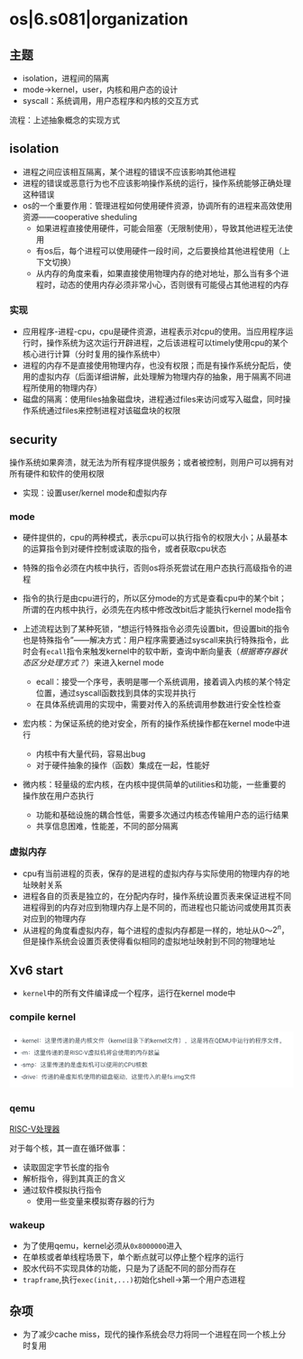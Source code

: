 # os|6.s081|organization

## 主题

- isolation，进程间的隔离
- mode->kernel，user，内核和用户态的设计
- syscall：系统调用，用户态程序和内核的交互方式

流程：上述抽象概念的实现方式

## isolation

- 进程之间应该相互隔离，某个进程的错误不应该影响其他进程
- 进程的错误或恶意行为也不应该影响操作系统的运行，操作系统能够正确处理这种错误
- os的一个重要作用：管理进程如何使用硬件资源，协调所有的进程来高效使用资源——cooperative sheduling
  - 如果进程直接使用硬件，可能会阻塞（无限制使用），导致其他进程无法使用
  - 有os后，每个进程可以使用硬件一段时间，之后要换给其他进程使用（上下文切换）
  - 从内存的角度来看，如果直接使用物理内存的绝对地址，那么当有多个进程时，动态的使用内存必须非常小心，否则很有可能侵占其他进程的内存

### 实现

- 应用程序-进程-cpu，cpu是硬件资源，进程表示对cpu的使用。当应用程序运行时，操作系统为这次运行开辟进程，之后该进程可以timely使用cpu的某个核心进行计算（分时复用的操作系统中）
- 进程的内存不是直接使用物理内存，也没有权限；而是有操作系统分配后，使用的虚拟内存（后面详细讲解，此处理解为物理内存的抽象，用于隔离不同进程所使用的物理内存）
- 磁盘的隔离：使用files抽象磁盘块，进程通过files来访问或写入磁盘，同时操作系统通过files来控制进程对该磁盘块的权限

## security

操作系统如果奔溃，就无法为所有程序提供服务；或者被控制，则用户可以拥有对所有硬件和软件的使用权限

- 实现：设置user/kernel mode和虚拟内存

### mode

- 硬件提供的，cpu的两种模式，表示cpu可以执行指令的权限大小；从最基本的运算指令到对硬件控制或读取的指令，或者获取cpu状态
- 特殊的指令必须在内核中执行，否则os将杀死尝试在用户态执行高级指令的进程
- 指令的执行是由cpu进行的，所以区分mode的方式是查看cpu中的某个bit；所谓的在内核中执行，必须先在内核中修改改bit后才能执行kernel mode指令
- 上述流程达到了某种死锁，“想运行特殊指令必须先设置bit，但设置bit的指令也是特殊指令”——解决方式：用户程序需要通过syscall来执行特殊指令，此时会有`ecall`指令来触发kernel中的软中断，查询中断向量表（*根据寄存器状态区分处理方式？*）来进入kernel mode
  - ecall：接受一个序号，表明是哪一个系统调用，接着调入内核的某个特定位置，通过syscall函数找到具体的实现并执行
  - 在具体系统调用的实现中，需要对传入的系统调用参数进行安全性检查

- 宏内核：为保证系统的绝对安全，所有的操作系统操作都在kernel mode中进行
  - 内核中有大量代码，容易出bug
  - 对于硬件抽象的操作（函数）集成在一起，性能好

- 微内核：轻量级的宏内核，在内核中提供简单的utilities和功能，一些重要的操作放在用户态执行
  - 功能和基础设施的耦合性低，需要多次通过内核态传输用户态的运行结果
  - 共享信息困难，性能差，不同的部分隔离



### 虚拟内存

- cpu有当前进程的页表，保存的是进程的虚拟内存与实际使用的物理内存的地址映射关系
- 进程各自的页表是独立的，在分配内存时，操作系统设置页表来保证进程不同进程得到的内存对应到物理内存上是不同的，而进程也只能访问或使用其页表对应到的物理内存
- 从进程的角度看虚拟内存，每个进程的虚拟内存都是一样的，地址从0～$2^n$，但是操作系统会设置页表使得看似相同的虚拟地址映射到不同的物理地址

## Xv6 start

- `kernel`中的所有文件编译成一个程序，运行在kernel mode中

### compile kernel

![Screen Shot 2022-06-14 at 15.53.44](./imgs/qemu-args.png)

### qemu

[RISC-V处理器](https://mit-public-courses-cn-translatio.gitbook.io/mit6-s081/lec03-os-organization-and-system-calls/3.8-qemu)

对于每个核，其一直在循环做事：

- 读取固定字节长度的指令
- 解析指令，得到其真正的含义
- 通过软件模拟执行指令
  - 使用一些变量来模拟寄存器的行为

### wakeup

- 为了使用qemu，kernel必须从`0x8000000`进入
- 在单核或者单线程场景下，单个断点就可以停止整个程序的运行
- 胶水代码不实现具体的功能，只是为了适配不同的部分而存在
- `trapframe`,执行`exec(init,...)`初始化shell->第一个用户态进程

## 杂项

- 为了减少cache miss，现代的操作系统会尽力将同一个进程在同一个核上分时复用